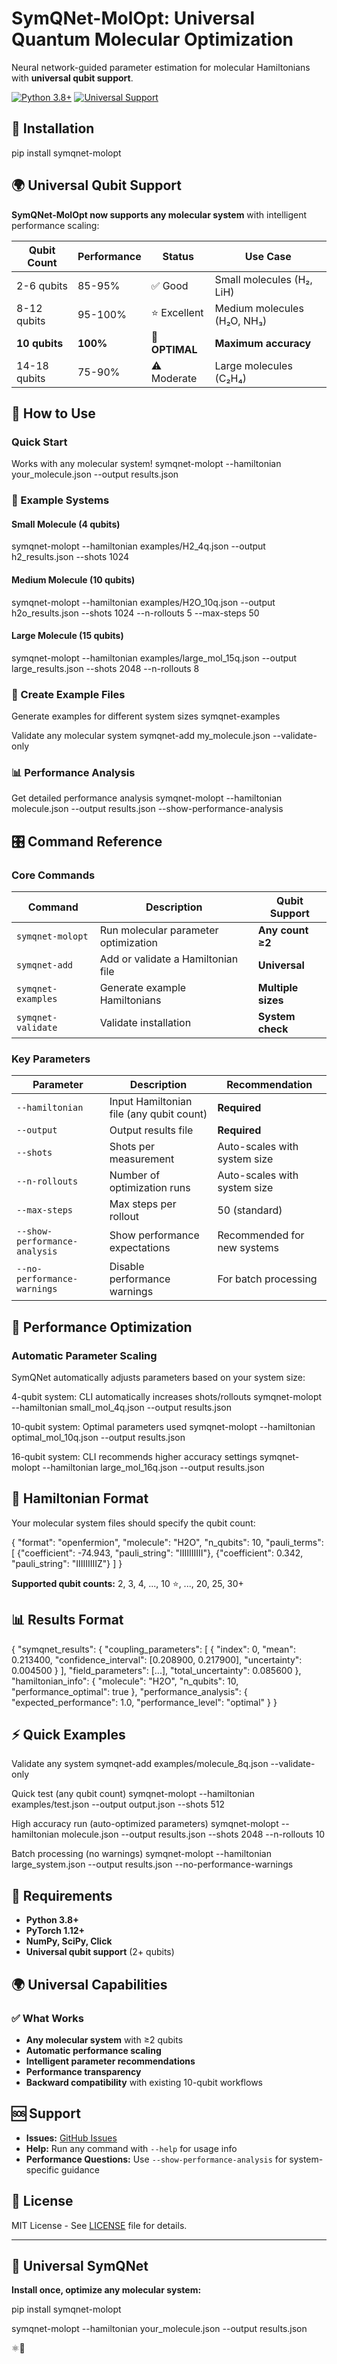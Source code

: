# SymQNet-MolOpt: Universal Quantum Molecular Optimization

Neural network-guided parameter estimation for molecular Hamiltonians with **universal qubit support**.


[![Python 3.8+](https://img.shields.io/badge/python-3.8+-blue.svg)](https://www.python.org/downloads/)
[![Universal Support](https://img.shields.io/badge/qubits-2%2B%20supported-green.svg)](https://github.com/YTomar79/symqnet-molopt)

## 🚀 Installation

pip install symqnet-molopt

 

## 🌍 Universal Qubit Support

**SymQNet-MolOpt now supports any molecular system** with intelligent performance scaling:

| Qubit Count | Performance | Status | Use Case |
|-------------|-------------|---------|----------|
| 2-6 qubits  | 85-95%     | ✅ Good | Small molecules (H₂, LiH) |
| 8-12 qubits | 95-100%    | ⭐ Excellent | Medium molecules (H₂O, NH₃) |
| **10 qubits** | **100%**   | 🎯 **OPTIMAL** | **Maximum accuracy** |
| 14-18 qubits | 75-90%     | ⚠️ Moderate | Large molecules (C₂H₄) |


## 📖 How to Use

### Quick Start
Works with any molecular system!
symqnet-molopt --hamiltonian your_molecule.json --output results.json

 

### 🧪 Example Systems

#### Small Molecule (4 qubits)
symqnet-molopt
--hamiltonian examples/H2_4q.json
--output h2_results.json
--shots 1024

 

#### Medium Molecule (10 qubits)
symqnet-molopt
--hamiltonian examples/H2O_10q.json
--output h2o_results.json
--shots 1024
--n-rollouts 5
--max-steps 50

 

#### Large Molecule (15 qubits)
symqnet-molopt
--hamiltonian examples/large_mol_15q.json
--output large_results.json
--shots 2048
--n-rollouts 8

 

### 🔧 Create Example Files
Generate examples for different system sizes
symqnet-examples

Validate any molecular system
symqnet-add my_molecule.json --validate-only

 

### 📊 Performance Analysis
Get detailed performance analysis
symqnet-molopt
--hamiltonian molecule.json
--output results.json
--show-performance-analysis

 

## 🎛️ Command Reference

### Core Commands
| Command | Description | Qubit Support |
|---------|-------------|---------------|
| `symqnet-molopt` | Run molecular parameter optimization | **Any count ≥2** |
| `symqnet-add` | Add or validate a Hamiltonian file | **Universal** |
| `symqnet-examples` | Generate example Hamiltonians | **Multiple sizes** |
| `symqnet-validate` | Validate installation | **System check** |

### Key Parameters
| Parameter | Description | Recommendation |
|-----------|-------------|----------------|
| `--hamiltonian` | Input Hamiltonian file (any qubit count) | **Required** |
| `--output` | Output results file | **Required** |
| `--shots` | Shots per measurement | Auto-scales with system size |
| `--n-rollouts` | Number of optimization runs | Auto-scales with system size |
| `--max-steps` | Max steps per rollout | 50 (standard) |
| `--show-performance-analysis` | Show performance expectations | Recommended for new systems |
| `--no-performance-warnings` | Disable performance warnings | For batch processing |

## 🎯 Performance Optimization

### Automatic Parameter Scaling
SymQNet automatically adjusts parameters based on your system size:

4-qubit system: CLI automatically increases shots/rollouts
symqnet-molopt --hamiltonian small_mol_4q.json --output results.json

10-qubit system: Optimal parameters used
symqnet-molopt --hamiltonian optimal_mol_10q.json --output results.json

16-qubit system: CLI recommends higher accuracy settings
symqnet-molopt --hamiltonian large_mol_16q.json --output results.json

 


 

## 📁 Hamiltonian Format

Your molecular system files should specify the qubit count:

{
"format": "openfermion",
"molecule": "H2O",
"n_qubits": 10,
"pauli_terms": [
{"coefficient": -74.943, "pauli_string": "IIIIIIIIII"},
{"coefficient": 0.342, "pauli_string": "IIIIIIIIIZ"}
]
}


**Supported qubit counts:** 2, 3, 4, ..., 10 ⭐, ..., 20, 25, 30+

## 📊 Results Format

{
"symqnet_results": {
"coupling_parameters": [
{
"index": 0,
"mean": 0.213400,
"confidence_interval": [0.208900, 0.217900],
"uncertainty": 0.004500
}
],
"field_parameters": [...],
"total_uncertainty": 0.085600
},
"hamiltonian_info": {
"molecule": "H2O",
"n_qubits": 10,
"performance_optimal": true
},
"performance_analysis": {
"expected_performance": 1.0,
"performance_level": "optimal"
}
}

 

## ⚡ Quick Examples

Validate any system
symqnet-add examples/molecule_8q.json --validate-only

Quick test (any qubit count)
symqnet-molopt --hamiltonian examples/test.json --output output.json --shots 512

High accuracy run (auto-optimized parameters)
symqnet-molopt --hamiltonian molecule.json --output results.json --shots 2048 --n-rollouts 10

Batch processing (no warnings)
symqnet-molopt --hamiltonian large_system.json --output results.json --no-performance-warnings

 

## 🔧 Requirements

- **Python 3.8+**
- **PyTorch 1.12+**
- **NumPy, SciPy, Click**
- **Universal qubit support** (2+ qubits)


## 🌍 Universal Capabilities

### ✅ What Works
- **Any molecular system** with ≥2 qubits
- **Automatic performance scaling** 
- **Intelligent parameter recommendations**
- **Performance transparency**
- **Backward compatibility** with existing 10-qubit workflows


 

## 🆘 Support

- **Issues:** [GitHub Issues](https://github.com/YTomar79/symqnet-molopt/issues)
- **Help:** Run any command with `--help` for usage info
- **Performance Questions:** Use `--show-performance-analysis` for system-specific guidance

## 📄 License

MIT License - See [LICENSE](LICENSE) file for details.

---

## 🎉 Universal SymQNet

**Install once, optimize any molecular system:**

pip install symqnet-molopt

symqnet-molopt --hamiltonian your_molecule.json --output results.json

 ⚛️🚀
